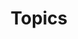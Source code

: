 ---
title: "Topics"
layout: focus/topics
permalink: /topics/
author_profile: true
URL:
redirect_from:
  - /topic/article
---